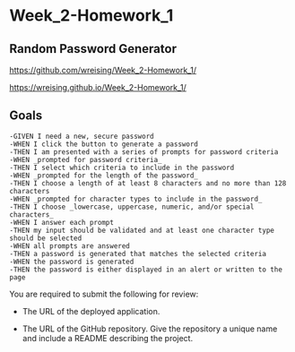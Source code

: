 # Week_2-Homework_1

## Random Password Generator

https://github.com/wreising/Week_2-Homework_1/

https://wreising.github.io/Week_2-Homework_1/

## Goals

```
-GIVEN I need a new, secure password
-WHEN I click the button to generate a password
-THEN I am presented with a series of prompts for password criteria
-WHEN _prompted for password criteria_
-THEN I select which criteria to include in the password
-WHEN _prompted for the length of the password_
-THEN I choose a length of at least 8 characters and no more than 128 characters
-WHEN _prompted for character types to include in the password_
-THEN I choose _lowercase, uppercase, numeric, and/or special characters_
-WHEN I answer each prompt
-THEN my input should be validated and at least one character type should be selected
-WHEN all prompts are answered
-THEN a password is generated that matches the selected criteria
-WHEN the password is generated
-THEN the password is either displayed in an alert or written to the page
```

You are required to submit the following for review:

* The URL of the deployed application.

* The URL of the GitHub repository. Give the repository a unique name and include a README describing the project.
